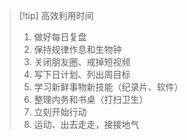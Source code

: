 > [!tip] 高效利用时间
> 1. 做好每日复盘
> 2. 保持规律作息和生物钟
> 3. 关闭朋友圈、戒掉短视频
> 4. 写下日计划、列出周目标
> 5. 学习新鲜事物新技能（纪录片、软件）
> 6. 整理内务和书桌（打扫卫生）
> 7. 立刻开始行动
> 8. 运动、出去走走，接接地气

